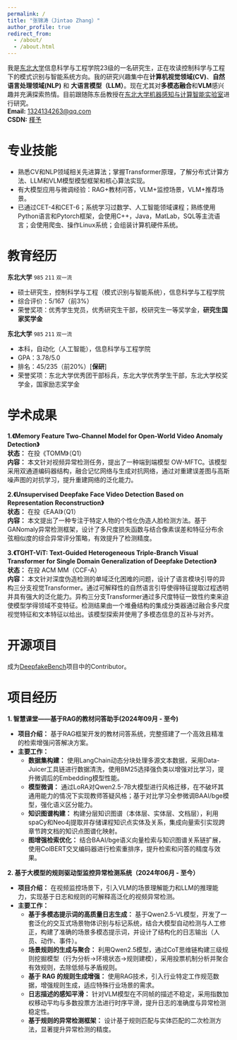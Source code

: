 ```yaml
---
permalink: /
title: "张锦涛（Jintao Zhang）"
author_profile: true
redirect_from: 
  - /about/
  - /about.html
---
```


我是[东北大学](https://www.neu.edu.cn/)信息科学与工程学院23级的一名研究生，正在攻读控制科学与工程下的模式识别与智能系统方向。我的研究兴趣集中在**计算机视觉领域(CV)**、**自然语言处理领域(NLP)** 和 **大语言模型（LLM）**。现在尤其对**多模态融合**和**VLM**感兴趣并充满探索热情。目前跟随陈东岳教授在[东北大学机器感知与计算智能实验室](https://maplab.pages.dev/)进行研究。\
**Email:** <1324134263@qq.com>\
**CSDN:** [槿予](https://blog.csdn.net/qq_50267787?spm=1000.2115.3001.5343)

# 专业技能
- 熟悉CV和NLP领域相关先进算法；掌握Transformer原理，了解分布式计算方法、LLM和VLM模型模型框架和核心算法实现。
- 有大模型应用与微调经验：RAG+教材问答，VLM+监控场景，VLM+推荐场景。
- 已通过CET-4和CET-6；系统学习过数学、人工智能领域课程；熟练使用Python语言和Pytorch框架，会使用C++，Java，MatLab，SQL等主流语言；会使用爬虫、操作Linux系统；会组装计算机硬件系统。

# 教育经历
**东北大学** `985` `211` `双一流` 
- 硕士研究生，控制科学与工程（模式识别与智能系统），信息科学与工程学院
- 综合评价：5/167（前3%）
- 荣誉奖项：优秀学生党员，优秀研究生干部，校研究生一等奖学金，**研究生国家奖学金**

**东北大学** `985` `211` `双一流`
- 本科，自动化（人工智能），信息科学与工程学院
- GPA：3.78/5.0
- 排名：45/235（前20%）[**保研**]
- 荣誉奖项：东北大学优秀团干部标兵，东北大学优秀学生干部，东北大学校奖学金，国家励志奖学金

# 学术成果
**1.《Memory Feature Two-Channel Model for Open-World Video Anomaly Detection》**\
   **状态：** 在投《TOMM》（Q1）\
   **内容：** 本文针对视频异常检测任务，提出了一种端到端模型 OW-MFTC。该模型采用双通道编码器结构，融合记忆网络与生成对抗网络，通过对重建误差图与高斯噪声图的对抗学习，提升重建网络的泛化能力。
   
**2.《Unsupervised Deepfake Face Video Detection Based on Representation Reconstruction》**\
   **状态：** 在投《EAAI》（Q1）\
   **内容：** 本文提出了一种专注于特定人物的个性化伪造人脸检测方法。基于GANomaly异常检测框架，设计了多尺度损失函数与结合像素误差和特征分布余弦相似度的综合异常评分策略，有效提升了检测精度。
   
**3.《TGHT-ViT: Text-Guided Heterogeneous Triple-Branch Visual Transformer for Single Domain Generalization of Deepfake Detection》**\
   **状态：** 在投 ACM MM（CCF-A）\
   **内容：** 本文针对深度伪造检测的单域泛化困难的问题，设计了语言模块引导的异构三分支视觉Transformer。通过可解释性的自然语言引导使得特征提取过程透明并具有强大的泛化能力。异构三分支Transformer通过多尺度特征一致性约束来迫使模型学得领域不变特征。检测结果由一个堆叠结构的集成分类器通过融合多尺度视觉特征和文本特征以给出。该模型探索并使用了多模态信息的互补与对齐。
   
# 开源项目
成为[DeepfakeBench](https://github.com/SCLBD/DeepfakeBench)项目中的Contributor。

# 项目经历
**1. 智慧课堂——基于RAG的教材问答助手(2024年09月 - 至今)**
- **项目介绍：** 基于RAG框架开发的教材问答系统，完整搭建了一个高效且精准的检索增强问答解决方案。
- **主要工作：**
  - **数据集构建：** 使用LangChain动态分块处理多源文本数据，采用Data-Juicer工具链进行数据清洗，使用BM25选择强负类以增强对比学习，提升微调后的Embedding模型性能。 
  - **模型微调：** 通过LoRA对Qwen2.5-7B大模型进行风格迁移，在不破坏其通用能力的情况下实现教师答疑风格；基于对比学习全参微调BAAI/bge模型，强化语义区分能力。
  - **知识图谱构建：** 构建分层知识图谱（本体层、实体层、文档层），利用spaCy和Neo4j提取并存储课程知识点实体及关系，集成向量索引实现跨章节跨文档的知识点图谱化映射。
  - **图增强检索优化：** 结合BAAI/bge语义向量检索与知识图谱关系链扩展，使用ColBERT交叉编码器进行检索重排序，提升检索和问答的精度与效果。

**2. 基于大模型的规则驱动型监控异常检测系统（2024年06月 - 至今）**
- **项目介绍：** 在视频监控场景下，引入VLM的场景理解能力和LLM的推理能力，实现基于日志和规则的可解释高泛化的视频异常检测。
- **主要工作：**
  - **基于多模态提示词的高质量日志生成：** 基于Qwen2.5-VL模型，开发了一套泛化的交互式场景物体识别与标记系统，结合大模型自动检测与人工修正，构建了准确的场景多模态提示词，并设计了结构化的日志输出（人员、动作、事件）。
  - **场景规则的生成与聚合：** 利用Qwen2.5模型，通过CoT思维链构建三级规则挖掘模型（行为分析→环境状态→规则建模），采用投票机制分析并聚合有效规则，去除低频与矛盾规则。
  - **基于 RAG 的规则生成增强：** 使用RAG技术，引入行业特定工作规范数据，增强规则生成，适应特殊行业场景的需求。
  - **日志描述的感知平滑：** 针对VLM模型在不同帧的描述不稳定，采用指数加权移动平均与多数投票方法进行时序平滑，提升日志的准确度与异常检测稳定性。
  - **基于规则的异常检测框架：** 设计基于规则匹配与实体匹配的二次检测方法，显著提升异常检测的精度。
